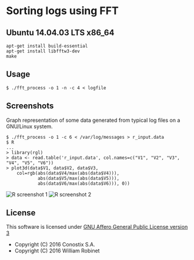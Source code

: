 # Sorting logs using FFT

## Ubuntu 14.04.03 LTS x86_64

    apt-get install build-essential
    apt-get install libfftw3-dev
    make

## Usage

    $ ./fft_process -o 1 -n -c 4 < logfile

## Screenshots
Graph representation of some data generated from typical log files on a GNU/Linux system.

    $ ./fft_process -o 1 -c 6 < /var/log/messages > r_input.data
    $ R
    ...
    > library(rgl)
    > data <- read.table('r_input.data', col.names=c("V1", "V2", "V3", "V4", "V5", "V6"))
    > plot3d(data$V1, data$V2, data$V3,
        col=rgb(abs(data$V4/max(abs(data$V4))),
                abs(data$V5/max(abs(data$V5))),
                abs(data$V6/max(abs(data$V6))), 0)) 

![R screenshot 1](https://raw.github.com/wllm-rbnt/fft_process/master/sc1.png)
![R screenshot 2](https://raw.github.com/wllm-rbnt/fft_process/master/sc2.png)

License
-------

This software is licensed under [GNU Affero General Public License version 3](http://www.gnu.org/licenses/agpl-3.0.html)

* Copyright (C) 2016 Conostix S.A.
* Copyright (C) 2016 William Robinet

